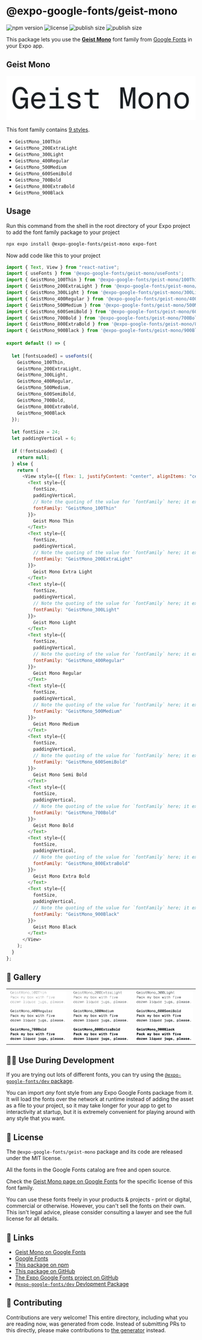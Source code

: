 # @expo-google-fonts/geist-mono

![npm version](https://flat.badgen.net/npm/v/@expo-google-fonts/geist-mono)
![license](https://flat.badgen.net/github/license/expo/google-fonts)
![publish size](https://flat.badgen.net/packagephobia/install/@expo-google-fonts/geist-mono)
![publish size](https://flat.badgen.net/packagephobia/publish/@expo-google-fonts/geist-mono)

This package lets you use the [**Geist Mono**](https://fonts.google.com/specimen/Geist+Mono) font family from [Google Fonts](https://fonts.google.com/) in your Expo app.

## Geist Mono

![Geist Mono](./font-family.png)

This font family contains [9 styles](#-gallery).

- `GeistMono_100Thin`
- `GeistMono_200ExtraLight`
- `GeistMono_300Light`
- `GeistMono_400Regular`
- `GeistMono_500Medium`
- `GeistMono_600SemiBold`
- `GeistMono_700Bold`
- `GeistMono_800ExtraBold`
- `GeistMono_900Black`

## Usage

Run this command from the shell in the root directory of your Expo project to add the font family package to your project

```sh
npx expo install @expo-google-fonts/geist-mono expo-font
```

Now add code like this to your project

```js
import { Text, View } from "react-native";
import { useFonts } from '@expo-google-fonts/geist-mono/useFonts';
import { GeistMono_100Thin } from '@expo-google-fonts/geist-mono/100Thin';
import { GeistMono_200ExtraLight } from '@expo-google-fonts/geist-mono/200ExtraLight';
import { GeistMono_300Light } from '@expo-google-fonts/geist-mono/300Light';
import { GeistMono_400Regular } from '@expo-google-fonts/geist-mono/400Regular';
import { GeistMono_500Medium } from '@expo-google-fonts/geist-mono/500Medium';
import { GeistMono_600SemiBold } from '@expo-google-fonts/geist-mono/600SemiBold';
import { GeistMono_700Bold } from '@expo-google-fonts/geist-mono/700Bold';
import { GeistMono_800ExtraBold } from '@expo-google-fonts/geist-mono/800ExtraBold';
import { GeistMono_900Black } from '@expo-google-fonts/geist-mono/900Black';

export default () => {

  let [fontsLoaded] = useFonts({
    GeistMono_100Thin, 
    GeistMono_200ExtraLight, 
    GeistMono_300Light, 
    GeistMono_400Regular, 
    GeistMono_500Medium, 
    GeistMono_600SemiBold, 
    GeistMono_700Bold, 
    GeistMono_800ExtraBold, 
    GeistMono_900Black
  });

  let fontSize = 24;
  let paddingVertical = 6;

  if (!fontsLoaded) {
    return null;
  } else {
    return (
      <View style={{ flex: 1, justifyContent: "center", alignItems: "center" }}>
        <Text style={{
          fontSize,
          paddingVertical,
          // Note the quoting of the value for `fontFamily` here; it expects a string!
          fontFamily: "GeistMono_100Thin"
        }}>
          Geist Mono Thin
        </Text>
        <Text style={{
          fontSize,
          paddingVertical,
          // Note the quoting of the value for `fontFamily` here; it expects a string!
          fontFamily: "GeistMono_200ExtraLight"
        }}>
          Geist Mono Extra Light
        </Text>
        <Text style={{
          fontSize,
          paddingVertical,
          // Note the quoting of the value for `fontFamily` here; it expects a string!
          fontFamily: "GeistMono_300Light"
        }}>
          Geist Mono Light
        </Text>
        <Text style={{
          fontSize,
          paddingVertical,
          // Note the quoting of the value for `fontFamily` here; it expects a string!
          fontFamily: "GeistMono_400Regular"
        }}>
          Geist Mono Regular
        </Text>
        <Text style={{
          fontSize,
          paddingVertical,
          // Note the quoting of the value for `fontFamily` here; it expects a string!
          fontFamily: "GeistMono_500Medium"
        }}>
          Geist Mono Medium
        </Text>
        <Text style={{
          fontSize,
          paddingVertical,
          // Note the quoting of the value for `fontFamily` here; it expects a string!
          fontFamily: "GeistMono_600SemiBold"
        }}>
          Geist Mono Semi Bold
        </Text>
        <Text style={{
          fontSize,
          paddingVertical,
          // Note the quoting of the value for `fontFamily` here; it expects a string!
          fontFamily: "GeistMono_700Bold"
        }}>
          Geist Mono Bold
        </Text>
        <Text style={{
          fontSize,
          paddingVertical,
          // Note the quoting of the value for `fontFamily` here; it expects a string!
          fontFamily: "GeistMono_800ExtraBold"
        }}>
          Geist Mono Extra Bold
        </Text>
        <Text style={{
          fontSize,
          paddingVertical,
          // Note the quoting of the value for `fontFamily` here; it expects a string!
          fontFamily: "GeistMono_900Black"
        }}>
          Geist Mono Black
        </Text>
      </View>
    );
  }
};
```

## 🔡 Gallery


||||
|-|-|-|
|![GeistMono_100Thin](./100Thin/GeistMono_100Thin.ttf.png)|![GeistMono_200ExtraLight](./200ExtraLight/GeistMono_200ExtraLight.ttf.png)|![GeistMono_300Light](./300Light/GeistMono_300Light.ttf.png)||
|![GeistMono_400Regular](./400Regular/GeistMono_400Regular.ttf.png)|![GeistMono_500Medium](./500Medium/GeistMono_500Medium.ttf.png)|![GeistMono_600SemiBold](./600SemiBold/GeistMono_600SemiBold.ttf.png)||
|![GeistMono_700Bold](./700Bold/GeistMono_700Bold.ttf.png)|![GeistMono_800ExtraBold](./800ExtraBold/GeistMono_800ExtraBold.ttf.png)|![GeistMono_900Black](./900Black/GeistMono_900Black.ttf.png)||


## 👩‍💻 Use During Development

If you are trying out lots of different fonts, you can try using the [`@expo-google-fonts/dev` package](https://github.com/expo/google-fonts/tree/master/font-packages/dev#readme).

You can import _any_ font style from any Expo Google Fonts package from it. It will load the fonts over the network at runtime instead of adding the asset as a file to your project, so it may take longer for your app to get to interactivity at startup, but it is extremely convenient for playing around with any style that you want.


## 📖 License

The `@expo-google-fonts/geist-mono` package and its code are released under the MIT license.

All the fonts in the Google Fonts catalog are free and open source.

Check the [Geist Mono page on Google Fonts](https://fonts.google.com/specimen/Geist+Mono) for the specific license of this font family.

You can use these fonts freely in your products & projects - print or digital, commercial or otherwise. However, you can't sell the fonts on their own. This isn't legal advice, please consider consulting a lawyer and see the full license for all details.

## 🔗 Links

- [Geist Mono on Google Fonts](https://fonts.google.com/specimen/Geist+Mono)
- [Google Fonts](https://fonts.google.com/)
- [This package on npm](https://www.npmjs.com/package/@expo-google-fonts/geist-mono)
- [This package on GitHub](https://github.com/expo/google-fonts/tree/master/font-packages/geist-mono)
- [The Expo Google Fonts project on GitHub](https://github.com/expo/google-fonts)
- [`@expo-google-fonts/dev` Devlopment Package](https://github.com/expo/google-fonts/tree/master/font-packages/dev)

## 🤝 Contributing

Contributions are very welcome! This entire directory, including what you are reading now, was generated from code. Instead of submitting PRs to this directly, please make contributions to [the generator](https://github.com/expo/google-fonts/tree/master/packages/generator) instead.
